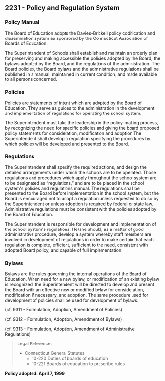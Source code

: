 ## 2231 - Policy and Regulation System

### Policy Manual

The Board of Education adopts the Davies-Brickell policy codification and dissemination system as sponsored by the Connecticut Association of Boards of Education.

The Superintendent of Schools shall establish and maintain an orderly plan for preserving and making accessible the policies adopted by the Board, the bylaws adopted by the Board, and the regulations of the administration.  The Board policies, the Board bylaws and the administrative regulations shall be published in a manual, maintained in current condition, and made available to all persons concerned.

### Policies

Policies are statements of intent which are adopted by the Board of Education.  They serve as guides to the administration in the development and implementation of regulations for operating the school system.

The Superintendent must take the leadership in the policy-making process, by recognizing the need for specific policies and giving the board proposed policy statements for consideration, modification and adoption  The Superintendent shall develop a regulation specifying the procedures by which policies will be developed and presented to the Board.

### Regulations

The Superintendent shall specify the required actions, and design the detailed arrangements under which the schools are to be operated.  Those regulations and procedures which apply throughout the school system are to be designated as “regulations,” and are to be placed in the school system's policies and regulations manual.  The regulations shall be presented to the Board before implementation in the school system, but the Board is encouraged not to adopt a regulation unless requested to do so by the Superintendent or unless adoption is required by federal or state law.  Administrative regulations must be consistent with the policies adopted by the Board of Education.

The Superintendent is responsible for development and implementation of the school system's regulations.  He/she should, as a matter of good administrative procedure, develop a system whereby staff members are involved in development of regulations in order to make certain that each regulation is complete, efficient, sufficient to the need, consistent with adopted Board policy, and capable of full implementation.

### Bylaws

Bylaws are the rules governing the internal operations of the Board of Education.  When need for a new bylaw, or modification of an existing bylaw is recognized, the Superintendent will be directed to develop and present the Board with an effective new or modified bylaw for consideration, modification if necessary, and adoption.  The same procedure used for development of policies shall be used for development of bylaws.

(cf. 9311 - Formulation, Adoption, Amendment of Policies)

(cf. 9312 - Formulation, Adoption, Amendment of Bylaws)

(cf. 9313 - Formulation, Adoption, Amendment of Administrative Regulations)

> Legal Reference: 
> 
> * Connecticut General Statutes
>   * 10-220 Duties of boards of education
>   * 10-221 Boards of education to prescribe rules

**Policy adopted:  April 7, 1999**

